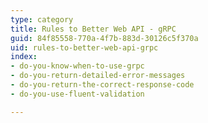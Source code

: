 ```yaml
---
type: category
title: Rules to Better Web API - gRPC
guid: 84f85558-770a-4f7b-883d-30126c5f370a
uid: rules-to-better-web-api-grpc
index:
- do-you-know-when-to-use-grpc
- do-you-return-detailed-error-messages
- do-you-return-the-correct-response-code
- do-you-use-fluent-validation

---
```

<p>​​<br></p>


